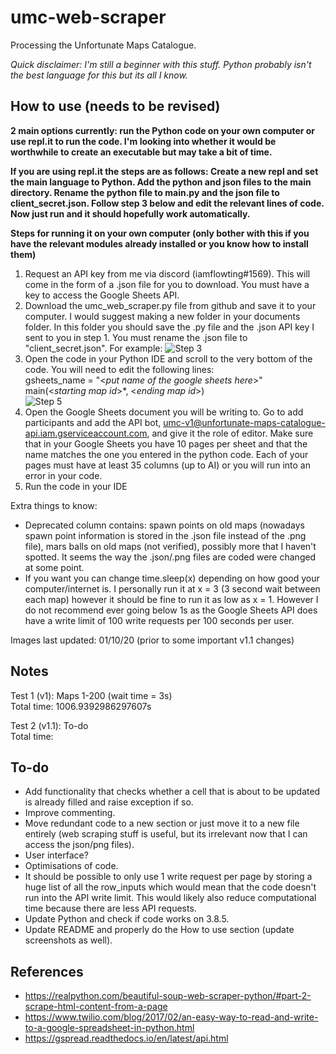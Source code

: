 # umc-web-scraper
Processing the Unfortunate Maps Catalogue.

*Quick disclaimer: I'm still a beginner with this stuff. Python probably isn't the best language for this but its all I know.*


## How to use (needs to be revised)
**2 main options currently: run the Python code on your own computer or use repl.it to run the code. I'm looking into whether it would be worthwhile to create an executable but may take a bit of time.**

**If you are using repl.it the steps are as follows: Create a new repl and set the main language to Python. Add the python and json files to the main directory. Rename the python file to main.py and the json file to client_secret.json. Follow step 3 below and edit the relevant lines of code. Now just run and it should hopefully work automatically.**

**Steps for running it on your own computer (only bother with this if you have the relevant modules already installed or you know how to install them)**

1. Request an API key from me via discord (iamflowting#1569). This will come in the form of a .json file for you to download. You must have a key to access the Google Sheets API.
2. Download the umc_web_scraper.py file from github and save it to your computer. I would suggest making a new folder in your documents folder. In this folder you should save the .py file and the .json API key I sent to you in step 1. You must rename the .json file to "client_secret.json". For example:
![Step 3](https://i.imgur.com/X7czSSB.png)
3. Open the code in your Python IDE and scroll to the very bottom of the code. You will need to edit the following lines:  
gsheets_name = "<*put name of the google sheets here*>"  
main(<*starting map id*>*, <*ending map id*>)  
![Step 5](https://i.imgur.com/Azmvl6O.png)
4. Open the Google Sheets document you will be writing to. Go to add participants and add the API bot, umc-v1@unfortunate-maps-catalogue-api.iam.gserviceaccount.com, and give it the role of editor. Make sure that in your Google Sheets you have 10 pages per sheet and that the name matches the one you entered in the python code. Each of your pages must have at least 35 columns (up to AI) or you will run into an error in your code.
5. Run the code in your IDE


Extra things to know:  
* Deprecated column contains: spawn points on old maps (nowadays spawn point information is stored in the .json file instead of the .png file), mars balls on old maps (not verified), possibly more that I haven't spotted. It seems the way the .json/.png files are coded were changed at some point.
* If you want you can change time.sleep(x) depending on how good your computer/internet is. I personally run it at x = 3 (3 second wait between each map) however it should be fine to run it as low as x = 1. However I do not recommend ever going below 1s as the Google Sheets API does have a write limit of 100 write requests per 100 seconds per user.

Images last updated: 01/10/20 (prior to some important v1.1 changes)

## Notes
Test 1 (v1): Maps 1-200 (wait time = 3s)  
Total time: 1006.9392986297607s

Test 2 (v1.1): To-do  
Total time: 

## To-do
* Add functionality that checks whether a cell that is about to be updated is already filled and raise exception if so.
* Improve commenting.
* Move redundant code to a new section or just move it to a new file entirely (web scraping stuff is useful, but its irrelevant now that I can access the json/png files).
* User interface?
* Optimisations of code.
* It should be possible to only use 1 write request per page by storing a huge list of all the row_inputs which would mean that the code doesn't run into the API write limit. This would likely also reduce computational time because there are less API requests.
* Update Python and check if code works on 3.8.5.
* Update README and properly do the How to use section (update screenshots as well).

## References
* https://realpython.com/beautiful-soup-web-scraper-python/#part-2-scrape-html-content-from-a-page 
* https://www.twilio.com/blog/2017/02/an-easy-way-to-read-and-write-to-a-google-spreadsheet-in-python.html  
* https://gspread.readthedocs.io/en/latest/api.html
